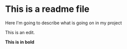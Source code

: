 # This is a readme file

Here I'm going to describe what is going on in my project

This is an edit.

**This is in bold**